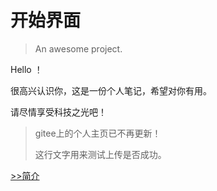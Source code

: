 # 开始界面

> An awesome project.

Hello ！

很高兴认识你，这是一份个人笔记，希望对你有用。

请尽情享受科技之光吧！

> gitee上的个人主页已不再更新！
>
> 这行文字用来测试上传是否成功。


[>>简介](guide.md)




